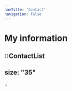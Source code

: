 ```yaml
---
navTitle: 'Contact'
navigation: false
---
```


# My information

::ContactList
---
size: "35"
---
::
